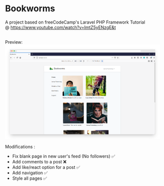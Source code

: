 # Bookworms

A project based on freeCodeCamp's Laravel PHP Framework Tutorial <br>
@ https://www.youtube.com/watch?v=ImtZ5yENzgE&t <br>
<br>

Preview: ![Preview](https://raw.githubusercontent.com/DinushiJayasekara/InstagramProject/master/preview.png)

Modifications : <br>
* Fix blank page in new user's feed (No followers) ✅
* Add comments to a post ❌
* Add like/react option for a post ✅
* Add navigation ✅
* Style all pages ✅
